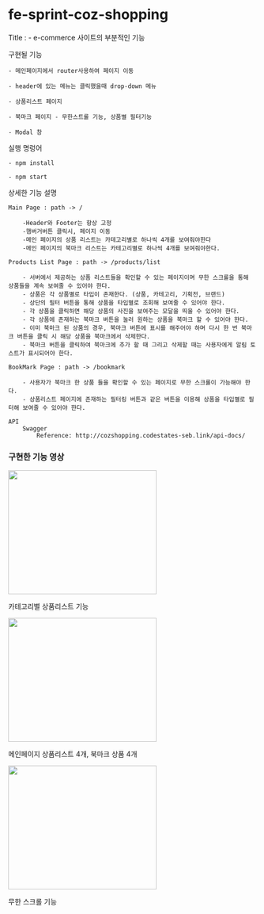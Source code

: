 # fe-sprint-coz-shopping
Title : 
    - e-commerce 사이트의 부분적인 기능

구현될 기능 
    
    - 메인페이지에서 router사용하여 페이지 이동
    
    - header에 있는 메뉴는 클릭했을때 drop-down 메뉴
    
    - 상품리스트 페이지 
    
    - 북마크 페이지 - 무한스트롤 기능, 상품별 필터기능 

    - Modal 창

실행 명렁어

    - npm install 

    - npm start

상세한 기능 설명

    Main Page : path -> /
    
        -Header와 Footer는 항상 고정
        -햄버거버튼 클릭시, 페이지 이동
        -메인 페이지의 상품 리스트는 카테고리별로 하나씩 4개를 보여줘야한다
        -메인 페이지의 북마크 리스트는 카테고리별로 하나씩 4개를 보여줘야한다.

    Products List Page : path -> /products/list
    
        - 서버에서 제공하는 상품 리스트들을 확인할 수 있는 페이지이며 무한 스크롤을 통해 상품들을 계속 보여줄 수 있어야 한다.
        - 상품은 각 상품별로 타입이 존재한다. (상품, 카테고리, 기획전, 브랜드)
        - 상단의 필터 버튼을 통해 상품을 타입별로 조회해 보여줄 수 있어야 한다.
        - 각 상품을 클릭하면 해당 상품의 사진을 보여주는 모달을 띄울 수 있어야 한다.
        - 각 상품에 존재하는 북마크 버튼을 눌러 원하는 상품을 북마크 할 수 있어야 한다.
        - 이미 북마크 된 상품의 경우, 북마크 버튼에 표시를 해주어야 하며 다시 한 번 북마크 버튼을 클릭 시 해당 상품을 북마크에서 삭제한다.
        - 북마크 버튼을 클릭하여 북마크에 추가 할 때 그리고 삭제할 때는 사용자에게 알림 토스트가 표시되어야 한다.

    BookMark Page : path -> /bookmark

        - 사용자가 북마크 한 상품 들을 확인할 수 있는 페이지로 무한 스크롤이 가능해야 한다.
        - 상품리스트 페이지에 존재하는 필터링 버튼과 같은 버튼을 이용해 상품을 타입별로 필터해 보여줄 수 있어야 한다.

    API 
        Swagger
            Reference: http://cozshopping.codestates-seb.link/api-docs/ 

<h3>구현한 기능 영상</h3>

<img src="https://user-images.githubusercontent.com/61155854/255394712-dc498c51-9cd1-4d8a-9e8d-8f2dae692caf.gif"  width="300" height="250">
<p>카테고리별 상품리스트 기능</p>
<img src="https://user-images.githubusercontent.com/61155854/255394962-ebf08c0f-f424-44a0-9b39-0015bc2c8dc5.png" width="300" height="250">
<p>메인페이지 상품리스트 4개, 북마크 상품 4개</p>

<img src="https://user-images.githubusercontent.com/61155854/255395410-1a21f08a-afbb-4fe1-931b-866360e7d7be.gif" width="300" height="250">
<p>무한 스크롤 기능</p>






